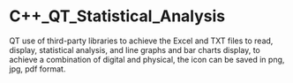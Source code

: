 # C++_QT_Statistical_Analysis
QT use of third-party libraries to achieve the Excel and TXT files to read, display, statistical analysis, and line graphs and bar charts display, to achieve a combination of digital and physical, the icon can be saved in png, jpg, pdf format.
